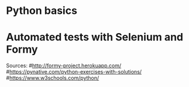 # Python basics
# Automated tests with Selenium and Formy
Sources:
#http://formy-project.herokuapp.com/
#https://pynative.com/python-exercises-with-solutions/
#https://www.w3schools.com/python/
